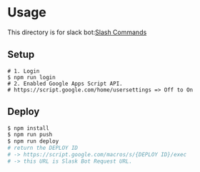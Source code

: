 # Usage

This directory is for slack bot:[Slash Commands](https://api.slack.com/interactivity/slash-commands)

## Setup
```bash:
# 1. Login
$ npm run login
# 2. Enabled Google Apps Script API.
# https://script.google.com/home/usersettings => Off to On
```

## Deploy
```bash
$ npm install
$ npm run push
$ npm run deploy
# return the DEPLOY ID
# -> https://script.google.com/macros/s/{DEPLOY ID}/exec
# -> this URL is Slask Bot Request URL.
```